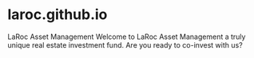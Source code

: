 # laroc.github.io
LaRoc Asset Management
Welcome to LaRoc Asset Management a truly unique real estate investment fund. Are you ready to co-invest with us?
